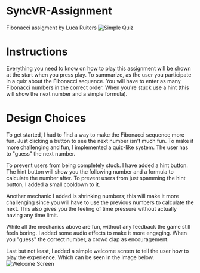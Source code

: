 # SyncVR-Assignment
Fibonacci assigment by Luca Ruiters
![Simple Quiz](https://2cano.tech/wp-content/uploads/2021/09/Fibonizer_01.jpg) 

# Instructions
Everything you need to know on how to play this assignment will be shown at the start when you press play. To summarize, as the user you participate in a quiz about the Fibonacci sequence. You will have to enter as many Fibonacci numbers in the correct order. When you're stuck use a hint (this will show the next number and a simple formula).

# Design Choices
To get started, I had to find a way to make the Fibonacci sequence more fun. Just clicking a button to see the next number isn't much fun. To make it more challenging and fun, I implemented a quiz-like system. The user has to "guess" the next number.

To prevent users from being completely stuck. I have added a hint button. The hint button will show you the following number and a formula to calculate the number after. To prevent users from just spamming the hint button, I added a small cooldown to it.

Another mechanic I added is shrinking numbers; this will make it more challenging since you will have to use the previous numbers to calculate the next. This also gives you the feeling of time pressure without actually having any time limit.

While all the mechanics above are fun, without any feedback the game still feels boring. I added some audio effects to make it more engaging. When you "guess" the correct number, a crowd clap as encouragement.

Last but not least, I added a simple welcome screen to tell the user how to play the experience. Which can be seen in the image below.
![Welcome Screen](https://2cano.tech/wp-content/uploads/2021/09/Fibonizer_02.jpg)
